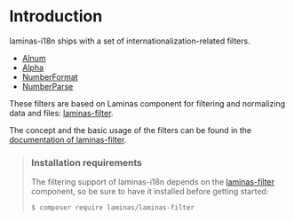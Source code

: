 # Introduction

laminas-i18n ships with a set of internationalization-related filters.

* [Alnum](alnum.md)
* [Alpha](alpha.md)
* [NumberFormat](number-format.md)
* [NumberParse](number-parse.md)

These filters are based on Laminas component for filtering and
normalizing data and files:
[laminas-filter](https://docs.laminas.dev/laminas-filter/).

The concept and the basic usage of the filters can be found in the
[documentation of laminas-filter](https://docs.laminas.dev/laminas-filter/).

> ### Installation requirements
>
> The filtering support of laminas-i18n depends on the
> [laminas-filter](https://docs.laminas.dev/laminas-filter/) component, so be
> sure to have it installed before getting started:
>
> ```bash
> $ composer require laminas/laminas-filter
> ```
